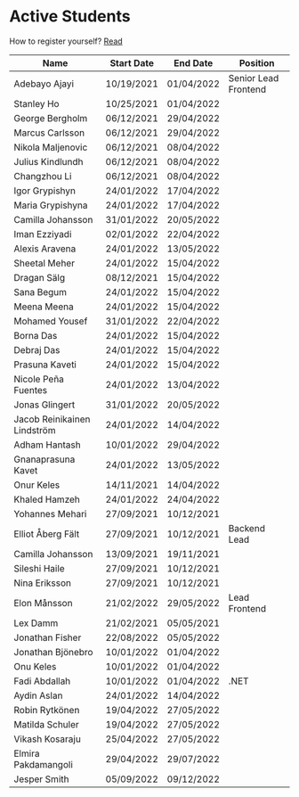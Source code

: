 # Active Students

How to register yourself? [Read](https://carelyo.gitlab.io/docs/docs/gettingstarted/getstarted/howToDocument)

| Name      | Start Date | End Date | Position |
|-----------|----|----|--|
| Adebayo Ajayi | 10/19/2021 | 01/04/2022 | Senior Lead Frontend |
| Stanley Ho | 10/25/2021 | 01/04/2022 |  |
| George Bergholm | 06/12/2021 | 29/04/2022 |  |
| Marcus Carlsson | 06/12/2021 | 29/04/2022 |  |
| Nikola Maljenovic | 06/12/2021 | 08/04/2022 |  |
| Julius Kindlundh | 06/12/2021 | 08/04/2022 |  |
| Changzhou Li | 06/12/2021 | 08/04/2022 |  |
| Igor Grypishyn | 24/01/2022 | 17/04/2022 |  |
| Maria Grypishyna | 24/01/2022 | 17/04/2022 |  |
| Camilla Johansson |  31/01/2022  |  20/05/2022  |  |
| Iman Ezziyadi| 02/01/2022 | 22/04/2022 ||
| Alexis Aravena | 24/01/2022 | 13/05/2022 ||
| Sheetal Meher | 24/01/2022 | 15/04/2022 ||
| Dragan Sälg | 08/12/2021| 15/04/2022 ||
| Sana Begum |24/01/2022 | 15/04/2022 ||
| Meena Meena |24/01/2022 | 15/04/2022 ||
| Mohamed Yousef | 31/01/2022 | 22/04/2022 ||
| Borna Das | 24/01/2022 | 15/04/2022 ||
| Debraj Das | 24/01/2022 | 15/04/2022 ||
| Prasuna Kaveti | 24/01/2022 | 15/04/2022 ||
| Nicole Peña Fuentes | 24/01/2022 | 13/04/2022 ||
| Jonas Glingert | 31/01/2022 | 20/05/2022 ||
| Jacob Reinikainen Lindström | 24/01/2022 | 14/04/2022 ||
| Adham Hantash | 10/01/2022 | 29/04/2022 ||
| Gnanaprasuna Kavet | 24/01/2022 | 13/05/2022 ||
| Onur Keles | 14/11/2021 | 14/04/2022 ||
| Khaled Hamzeh | 24/01/2022 | 24/04/2022 ||
|Yohannes Mehari|	27/09/2021	|10/12/2021||
|Elliot Åberg Fält	|27/09/2021|	10/12/2021| Backend Lead|
|Camilla Johansson	|13/09/2021	|19/11/2021||
|Sileshi Haile|	27/09/2021|	10/12/2021||
|Nina Eriksson	|27/09/2021|	10/12/2021||
|Elon Månsson	|21/02/2022|	29/05/2022| Lead Frontend |
|Lex Damm	|21/02/2021|	05/05/2021||
|Jonathan Fisher	|22/08/2022|	05/05/2022||
| Jonathan Bjönebro | 10/01/2022 | 01/04/2022 ||
| Onu Keles | 10/01/2022 | 01/04/2022 ||
| Fadi Abdallah | 10/01/2022 | 01/04/2022 | .NET|
| Aydin Aslan | 24/01/2022 | 14/04/2022 ||
| Robin Rytkönen | 19/04/2022 | 27/05/2022 ||
| Matilda Schuler | 19/04/2022 | 27/05/2022 ||
| Vikash Kosaraju | 25/04/2022 | 27/05/2022 ||
| Elmira Pakdamangoli | 29/04/2022 | 29/07/2022 ||
| Jesper Smith | 05/09/2022 | 09/12/2022 ||